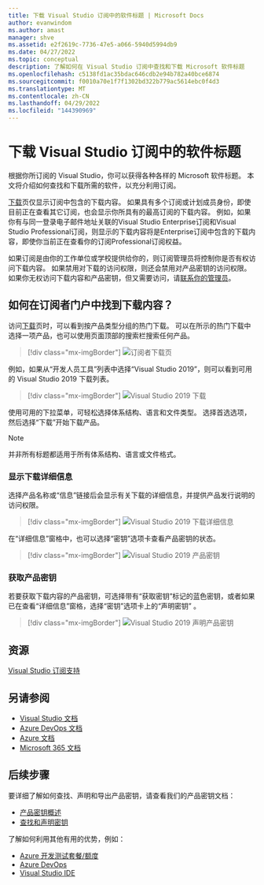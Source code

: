 ```yaml
---
title: 下载 Visual Studio 订阅中的软件标题 | Microsoft Docs
author: evanwindom
ms.author: amast
manager: shve
ms.assetid: e2f2619c-7736-47e5-a066-5940d5994db9
ms.date: 04/27/2022
ms.topic: conceptual
description: 了解如何在 Visual Studio 订阅中查找和下载 Microsoft 软件标题
ms.openlocfilehash: c5138fd1ac35bdac646cdb2e94b782a40bce6874
ms.sourcegitcommit: f0010a70e1f7f1302bd322b779ac5614ebc0f4d3
ms.translationtype: MT
ms.contentlocale: zh-CN
ms.lasthandoff: 04/29/2022
ms.locfileid: "144390969"
---
```

# <a name="downloading-software-titles-in-visual-studio-subscriptions"></a>下载 Visual Studio 订阅中的软件标题
根据你所订阅的 Visual Studio，你可以获得各种各样的 Microsoft 软件标题。  本文将介绍如何查找和下载所需的软件，以充分利用订阅。 

[下载](https://my.visualstudio.com/downloads/featured)页仅显示订阅中包含的下载内容。  如果具有多个订阅或计划成员身份，即使目前正在查看其它订阅，也会显示你所具有的最高订阅的下载内容。  例如，如果你有与同一登录电子邮件地址关联的Visual Studio Enterprise订阅和Visual Studio Professional订阅，则显示的下载内容将是Enterprise订阅中包含的下载内容，即使你当前正在查看你的订阅Professional订阅权益。  

如果订阅是由你的工作单位或学校提供给你的，则订阅管理员将控制你是否有权访问下载内容。 如果禁用对下载的访问权限，则还会禁用对产品密钥的访问权限。 如果你无权访问下载内容和产品密钥，但又需要访问，请[联系你的管理员](contact-my-admin.md)。

## <a name="how-do-i-find-downloads-in-the-subscriber-portal"></a>如何在订阅者门户中找到下载内容？
访问[下载](https://my.visualstudio.com/downloads/featured?wt.mc_id=o~msft~docs)页时，可以看到按产品类型分组的热门下载。  可以在所示的热门下载中选择一项产品，也可以使用页面顶部的搜索栏搜索任何产品。
> [!div class="mx-imgBorder"]
> ![订阅者下载页](_img/subscriber-downloads/subscriber-downloads-resized.png "当选择“下载”边栏选项卡时，将显示最热门的下载内容。")

例如，如果从“开发人员工具”列表中选择“Visual Studio 2019”，则可以看到可用的 Visual Studio 2019 下载列表。
> [!div class="mx-imgBorder"]
> ![Visual Studio 2019 下载](_img/subscriber-downloads/vs2019-product-list.png "当你选择一个产品时，将显示可用版本的列表。")

使用可用的下拉菜单，可轻松选择体系结构、语言和文件类型。 选择首选选项，然后选择“下载”开始下载产品。

> [!NOTE]
> 并非所有标题都适用于所有体系结构、语言或文件格式。

### <a name="displaying-download-details"></a>显示下载详细信息
选择产品名称或“信息”链接后会显示有关下载的详细信息，并提供产品发行说明的访问权限。
> [!div class="mx-imgBorder"]
> ![Visual Studio 2019 下载详细信息](_img/subscriber-downloads/vs2019-info.png "“信息”选项卡显示有关下载的信息，并提供发行说明的相关信息。")

在“详细信息”窗格中，也可以选择“密钥”选项卡查看产品密钥的状态。
> [!div class="mx-imgBorder"]
> ![Visual Studio 2019 产品密钥](_img/subscriber-downloads/vs2019-keys.png "“密钥”选项卡显示剩余的密钥数，并允许声明可用密钥。")

### <a name="obtaining-product-keys"></a>获取产品密钥
若要获取下载内容的产品密钥，可选择带有“获取密钥”标记的蓝色密钥，或者如果已在查看“详细信息”窗格，选择“密钥”选项卡上的“声明密钥”  。
> [!div class="mx-imgBorder"]
> ![Visual Studio 2019 声明产品密钥](_img/subscriber-downloads/vs2019-claim-keys.png "选择“声明密钥”可以声明剩余的密钥。")

## <a name="resources"></a>资源
[Visual Studio 订阅支持](https://my.visualstudio.com/gethelp)

## <a name="see-also"></a>另请参阅
+ [Visual Studio 文档](/visualstudio/)
+ [Azure DevOps 文档](/azure/devops/)
+ [Azure 文档](/azure/)
+ [Microsoft 365 文档](/microsoft-365/)

## <a name="next-steps"></a>后续步骤
要详细了解如何查找、声明和导出产品密钥，请查看我们的产品密钥文档：
+ [产品密钥概述](product-keys.md)
+ [查找和声明密钥](find-keys.md)

了解如何利用其他有用的优势，例如：
+ [Azure 开发测试套餐/额度](/azure/devtest/offer/)
+ [Azure DevOps](vs-azure-devops.md)
+ [Visual Studio IDE](vs-ide-benefit.md)